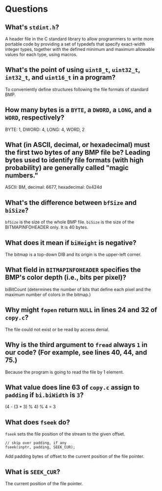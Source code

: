 # Questions

## What's `stdint.h`?

A header file in the C standard library to allow programmers to write more portable code by providing a set of typedefs that specify exact-width integer types, together with the defined minimum and maximum allowable values for each type, using macros.

## What's the point of using `uint8_t`, `uint32_t`, `int32_t`, and `uint16_t` in a program?

To conveniently define structures following the file formats of standard BMP.

## How many bytes is a `BYTE`, a `DWORD`, a `LONG`, and a `WORD`, respectively?

BYTE: 1, DWORD: 4, LONG: 4, WORD, 2

## What (in ASCII, decimal, or hexadecimal) must the first two bytes of any BMP file be? Leading bytes used to identify file formats (with high probability) are generally called "magic numbers."

ASCII: BM, decimal: 6677, hexadecimal: 0x424d

## What's the difference between `bfSize` and `biSize`?

`bfSize` is the size of the whole BMP file.
`biSize` is the size of the BITMAPINFOHEADER only. It is 40 bytes.

## What does it mean if `biHeight` is negative?

The bitmap is a top-down DIB and its origin is the upper-left corner.

## What field in `BITMAPINFOHEADER` specifies the BMP's color depth (i.e., bits per pixel)?

biBitCount (determines the number of bits that define each pixel and the maximum number of colors in the bitmap.)

## Why might `fopen` return `NULL` in lines 24 and 32 of `copy.c`?

The file could not exist or be read by access denial.

## Why is the third argument to `fread` always `1` in our code? (For example, see lines 40, 44, and 75.)

Because the program is going to read the file by 1 element.

## What value does line 63 of `copy.c` assign to `padding` if `bi.biWidth` is `3`?

(4 - (3 * 3) % 4) % 4 = 3

## What does `fseek` do?

`fseek` sets the file position of the stream to the given offset.
```
// skip over padding, if any
fseek(inptr, padding, SEEK_CUR);
```
Add padding bytes of offset to the current position of the file pointer.

## What is `SEEK_CUR`?

The current position of the file pointer.
